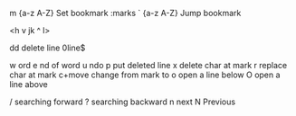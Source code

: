 m {a-z A-Z} Set bookmark
:marks
` {a-z A-Z} Jump bookmark


<h v jk ^ l>

dd delete line
0line$

w ord
e nd of word
u ndo
p put deleted line 
x delete char at mark
r replace char at mark
c+move change from mark to 
o open a line below
O open a line above

/ searching forward
? searching backward
n next 
N Previous


